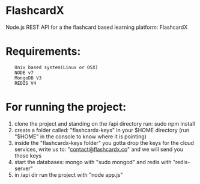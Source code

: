 # FlashcardX
Node.js REST API for a the flashcard based learning platform: FlashcardX
# Requirements:
<ul>
    
    Unix based system(Linux or OSX)
    NODE v7
    MongoDB V3
    REDIS V4 
</ul>


# For running the project:
1) clone the project and standing on the /api directory run: sudo npm install
2) create a folder called: "flashcardx-keys" in your $HOME directory (run "$HOME" in the console to know where it is pointing)
3) inside the "flashcardx-keys folder" you gotta drop the keys for the cloud services, write us to: "contact@flashcardx.co" and we will send you those keys
4) start the databases: mongo with "sudo mongod" and redis with "redis-server"
5) in /api dir run the project with "node app.js"
